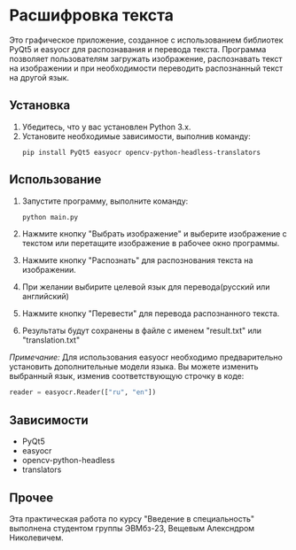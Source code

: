 # Расшифровка текста

Это графическое приложение, созданное с использованием библиотек PyQt5 и easyocr для распознавания и перевода текста. Программа позволяет пользователям загружать изображение, распознавать текст на изображении и при необходимости переводить распознанный текст на другой язык.

## Установка
1. Убедитесь, что у вас установлен Python 3.x.
2. Установите необходимые зависимости, выполнив команду:
   ```
   pip install PyQt5 easyocr opencv-python-headless-translators
   ```

## Использование
1. Запустите программу, выполните команду:
   ```python
   python main.py
   ```
   
2. Нажмите кнопку "Выбрать изображение" и выберите изображение с текстом или перетащите изображение в рабочее окно программы.
3. Нажмите кнопку "Распознать" для распознования текста на изображении.
4. При желании выбирите целевой язык для перевода(русский или английский)
5. Нажмите кнопку "Перевести" для перевода распознанного текста.
6. Результаты будут сохранены в файле с именем "result.txt" или "translation.txt"

*Примечание:* Для использования easyocr необходимо предварительно установить дополнительные модели языка. Вы можете изменить выбранный язык, изменив соответствующую строчку в коде:

```python
reader = easyocr.Reader(["ru", "en"])
```

## Зависимости
- PyQt5
- easyocr
- opencv-python-headless
- translators

## Прочее

Эта практическая работа по курсу "Введение в специальность" выполнена студентом группы ЭВМбз-23, Вещевым Алексндром Николевичем.
